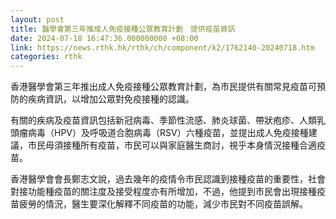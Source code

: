 ```yaml
---
layout: post
title: 醫學會第三年推成人免疫接種公眾教育計劃　提供疫苗資訊
date: 2024-07-18 16:47:36.000000000 +08:00
link: https://news.rthk.hk/rthk/ch/component/k2/1762140-20240718.htm
categories: rthk
---
```


香港醫學會第三年推出成人免疫接種公眾教育計劃，為市民提供有關常見疫苗可預防的疾病資訊，以增加公眾對免疫接種的認識。

有關的疾病及疫苗資訊包括新冠病毒、季節性流感、肺炎球菌、帶狀疱疹、人類乳頭瘤病毒（HPV）及呼吸道合胞病毒（RSV）六種疫苗，並提出成人免疫接種建議，市民毋須接種所有疫苗，市民可以與家庭醫生商討，視乎本身情況接種合適疫苗。

香港醫學會會長鄭志文說，過去幾年的疫情令市民認識到接種疫苗的重要性，社會對接功能種疫苗的關注度及接受程度亦有所增加，不過，他提到市民會出現接種疫苗疲勞的情況，醫生要深化解釋不同疫苗的功能，減少市民對不同疫苗誤解。
